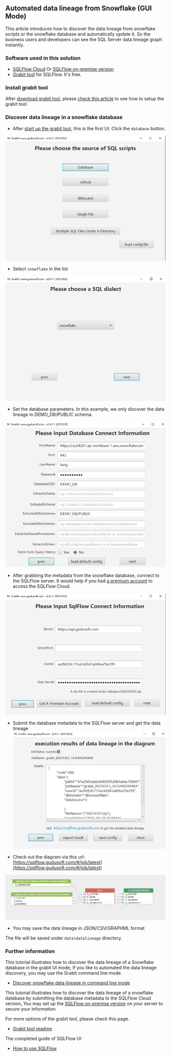 ## Automated data lineage from Snowflake (GUI Mode)
This article introduces how to discover the data lineage from snowflake scripts or the snowflake database and automatically update it. 
So the business users and developers can see the SQL Server data lineage graph instantly.

### Software used in this solution
- [SQLFlow Cloud](https://sqlflow.gudusoft.com) Or [SQLFlow on-premise version](https://www.gudusoft.com/sqlflow-on-premise-version/)
- [Grabit tool](https://www.gudusoft.com/grabit/) for SQLFlow. It's free.


### Install grabit tool
After [download grabit tool](https://www.gudusoft.com/grabit/), please [check this article](https://github.com/sqlparser/sqlflow_public/tree/master/grabit) 
to see how to setup the grabit tool.

### Discover data lineage in a snowflake database
- After [start up the grabit tool](https://github.com/sqlparser/sqlflow_public/tree/master/grabit#running-the-grabit-tool), this is the first UI.
Click the `database` button.

![Grabit snowflake UI 1](grabit-snowflake-1.png)

-  Select `snowflake` in the list

![Grabit snowflake UI 2 database](grabit-snowflake-2-database.png)

- Set the database parameters. In this example, we only discover the data lineage in DEMO_DB/PUBLIC schema.

![Grabit snowfalke UI 3 database parameters](grabit-snowflake-3-database-parameters.png)

- After grabbing the metadata from the snowflake database, connect to the SQLFlow server. 
It would help if you had [a premium account](https://github.com/sqlparser/sqlflow_public/blob/master/sqlflow-userid-secret.md) to access the SQLFlow Cloud.

![Grabit snowflake SQLFlow](grabit-snowflake-4-sqlflow.png)

- Submit the database metadata to the SQLFlow server and get the data lineage 
![Grabit snowflake SQLFlow result](grabit-snowfalke-5-sqlflow-result.png)

- Check out the diagram via this url: [https://sqlflow.gudusoft.com/#/job/latest](https://sqlflow.gudusoft.com/#/job/latest)

![Grabit snowflake data lineage result](grabit-snowflake-6-data-lineage-result.png)

- You may save the data lineage in JSON/CSV/GRAPHML format

The file will be saved under `data\datalineage` directory.

### Further information
This tutorial illustrates how to discover the data lineage of a Snowflake database in the grabit UI mode,
If you like to automated the data lineage discovery, you may use the Grabit command line mode.

- [Discover snowflake data lineage in command line mode](grabit-snowflake-command-line.md)


This tutorial illustrates how to discover the data lineage of a snowflake database by submitting the database
metadata to the SQLFlow Cloud version, You may set up the [SQLFlow on-premise version](https://www.gudusoft.com/sqlflow-on-premise-version/)
on your server to secure your information.

For more options of the grabit tool, please check this page.
- [Grabit tool readme](https://github.com/sqlparser/sqlflow_public/tree/master/grabit)

The completed guide of SQLFlow UI
- [How to use SQLFlow](https://github.com/sqlparser/sqlflow_public/blob/master/sqlflow_guide.md)
